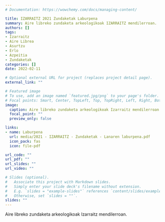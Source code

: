 ```yaml
---
# Documentation: https://wowchemy.com/docs/managing-content/

title: IZARRAITZ 2021 Zundaketak Laburpena
summary: Aire libreko zundaketa arkeologikoak IZARRAITZ mendilerroan.
authors: []
tags: 
- Izarraitz
- Aire Librea
- Asurtzu
- Erlo
- Azpeitia
- Zundaketak
categories: []
date: 2022-02-11

# Optional external URL for project (replaces project detail page).
external_link: ""

# Featured image
# To use, add an image named `featured.jpg/png` to your page's folder.
# Focal points: Smart, Center, TopLeft, Top, TopRight, Left, Right, BottomLeft, Bottom, BottomRight.
image:
  caption: Aire libreko zundaketa arkeologikoak Izarraitz mendilerroan.
  focal_point: ""
  preview_only: false

links:
- name: Laburpena
  url: media/2021 - IZARRAITZ - Zundaketak - Lanaren laburpena.pdf
  icon_pack: fas
  icon: file-pdf

url_code: ""
url_pdf: ""
url_slides: ""
url_video: ""

# Slides (optional).
#   Associate this project with Markdown slides.
#   Simply enter your slide deck's filename without extension.
#   E.g. `slides = "example-slides"` references `content/slides/example-slides.md`.
#   Otherwise, set `slides = ""`.
slides: ""
---
```


Aire libreko zundaketa arkeologikoak Izarraitz mendilerroan.
